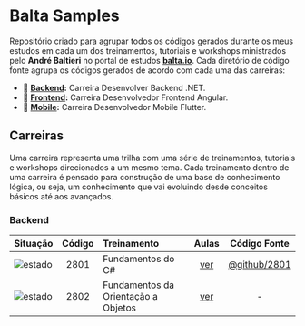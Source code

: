 # Balta Samples

Repositório criado para agrupar todos os códigos gerados durante os meus estudos em cada um dos treinamentos, tutoriais e workshops ministrados pelo **André Baltieri** no portal de estudos **[balta.io](https://balta.io)**. Cada diretório de código fonte agrupa os códigos gerados de acordo com cada uma das carreiras:

* 📁 **[Backend](src/backend):** Carreira Desenvolver Backend .NET.
* 📁 **[Frontend](src/frontend/):** Carreira Desenvolvedor Frontend Angular.
* 📁 **[Mobile](src/mobile/):** Carreira Desenvolvedor Mobile Flutter.

## Carreiras

Uma carreira representa uma trilha com uma série de treinamentos, tutoriais e workshops direcionados a um mesmo tema. Cada treinamento dentro de uma carreira é pensado para construção de uma base de conhecimento lógica, ou seja, um conhecimento que vai evoluindo desde conceitos básicos até aos avançados.

### Backend

| Situação | Código | Treinamento | Aulas | Código Fonte |
| :--- | :---: | :--- | :---: | :---: |
|![estado](https://img.shields.io/badge/estado-estudando-yellow?style=flat)| 2801 | Fundamentos do C# | [ver](https://bit.ly/3LJj81F) |  [@github/2801](src/backend/2801) |
|![estado](https://img.shields.io/badge/estado-próximo-red?style=flat)| 2802 | Fundamentos da Orientação a Objetos | [ver](https://bit.ly/3LDnKGF) | - | - |
